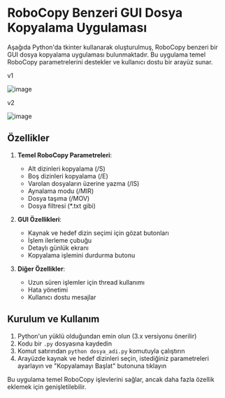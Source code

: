 # RoboCopy Benzeri GUI Dosya Kopyalama Uygulaması

Aşağıda Python'da tkinter kullanarak oluşturulmuş, RoboCopy benzeri bir GUI dosya kopyalama uygulaması bulunmaktadır. Bu uygulama temel RoboCopy parametrelerini destekler ve kullanıcı dostu bir arayüz sunar.

v1

![image](https://github.com/user-attachments/assets/608d07ca-99ef-4b59-94ca-68c100584490)

v2

![image](https://github.com/user-attachments/assets/df35bc0d-1ad7-4090-bd42-d32ca28ab4f8)


## Özellikler

1. **Temel RoboCopy Parametreleri**:
   - Alt dizinleri kopyalama (/S)
   - Boş dizinleri kopyalama (/E)
   - Varolan dosyaların üzerine yazma (/IS)
   - Aynalama modu (/MIR)
   - Dosya taşıma (/MOV)
   - Dosya filtresi (*.txt gibi)

2. **GUI Özellikleri**:
   - Kaynak ve hedef dizin seçimi için gözat butonları
   - İşlem ilerleme çubuğu
   - Detaylı günlük ekranı
   - Kopyalama işlemini durdurma butonu

3. **Diğer Özellikler**:
   - Uzun süren işlemler için thread kullanımı
   - Hata yönetimi
   - Kullanıcı dostu mesajlar

## Kurulum ve Kullanım

1. Python'un yüklü olduğundan emin olun (3.x versiyonu önerilir)
2. Kodu bir `.py` dosyasına kaydedin
3. Komut satırından `python dosya_adi.py` komutuyla çalıştırın
4. Arayüzde kaynak ve hedef dizinleri seçin, istediğiniz parametreleri ayarlayın ve "Kopyalamayı Başlat" butonuna tıklayın

Bu uygulama temel RoboCopy işlevlerini sağlar, ancak daha fazla özellik eklemek için genişletilebilir.
